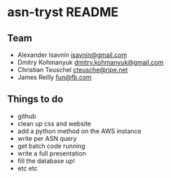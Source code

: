 # asn-tryst README

## Team

 * Alexander Isavnin <isavnin@gmail.com>
 * Dmitry Kohmanyuk <dmitry.kohmanyuk@gmail.com>
 * Christian Teuschel <cteusche@ripe.net>
 * James Reilly <fun@fb.com>

## Things to do

 * github
 * clean up css and website
 * add a python method on the AWS instance
 * write per ASN query
 * get batch code running
 * write a full presentation
 * fill the database up!
 * etc etc

